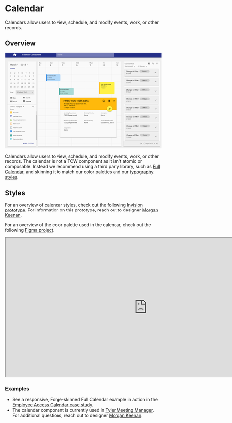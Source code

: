 # Calendar

Calendars allow users to view, schedule, and modify events, work, or other records. 

## Overview

<ImageBlock padded={false}>

![Calendar component](./images/calendar-overview.png)

</ImageBlock>

Calendars allow users to view, schedule, and modify events, work, or other records. The calendar is not a TCW component as it isn't atomic or composable. Instead we recommend using a third party library, such as <a href="https://fullcalendar.io/" target="_blank" rel="noopener noreferrer">Full Calendar</a>, and skinning it to match our color palettes and our [typography styles](/core-components/typography/guidance).

## Styles

For an overview of calendar styles, check out the following <a href="https://tylertech.invisionapp.com/share/5TIUM7BZFNV" target="_blank" rel="noreferrer noopener">Invision prototype</a>. For information on this prototype, reach out to designer <a href="mailto:morgan.keenan@tylertech.com">Morgan Keenan</a>.

For an overview of the color palette used in the calendar, check out the following <a href="https://www.figma.com/file/wF374tcYJHbFqKxvVx9fkV/Forge-Calendar-palettes?node-id=0%3A1" target="_blank" rel="noreferrer noopener"> Figma project</a>.

<iframe style={{border: '1px solid rgba(0, 0, 0, 0.1)'}} width="910" height="450" src="https://www.figma.com/embed?embed_host=share&url=https%3A%2F%2Fwww.figma.com%2Ffile%2FwF374tcYJHbFqKxvVx9fkV%2FForge-Calendar-palettes%3Fnode-id%3D0%253A1" allowFullScreen></iframe>


### Examples
- See a responsive, Forge-skinned Full Calendar example in action in the [Employee Access Calendar case study](/case-studies/ess-calendar).
- The calendar component is currently used in <a href="https://confl.tylertech.com/display/TMM/TMM" target="_blank" rel="noreferrer noopener">Tyler Meeting Manager</a>. For additional questions, reach out to designer <a href="mailto:morgan.keenan@tylertech.com">Morgan Keenan</a>.
